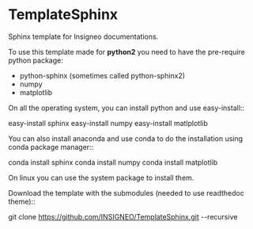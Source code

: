 TemplateSphinx
==============

Sphinx template for Insigneo documentations.

To use this template made for **python2** you need to have the pre-require python package:

- python-sphinx (sometimes called python-sphinx2)
- numpy
- matplotlib

On all the operating system, you can install python and use easy-install::

   easy-install sphinx
   easy-install numpy
   easy-install matlplotlib
 
You can also install anaconda and use conda to do the installation using conda package manager::

   conda install sphinx
   conda install numpy
   conda install matplotlib
 
On linux you can use the system package to install them. 

Download the template with the submodules (needed to use readthedoc theme)::

   git clone https://github.com/INSIGNEO/TemplateSphinx.git --recursive 

